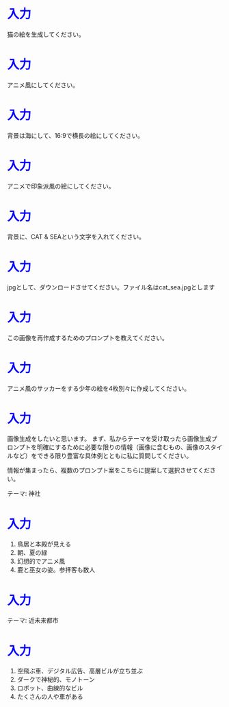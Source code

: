 # <span style="color:blue">入力</span>
猫の絵を生成してください。


# <span style="color:blue">入力</span>
アニメ風にしてください。


# <span style="color:blue">入力</span>
背景は海にして、16:9で横長の絵にしてください。


# <span style="color:blue">入力</span>
アニメで印象派風の絵にしてください。


# <span style="color:blue">入力</span>
背景に、CAT & SEAという文字を入れてください。


# <span style="color:blue">入力</span>
jpgとして、ダウンロードさせてください。ファイル名はcat_sea.jpgとします


# <span style="color:blue">入力</span>
この画像を再作成するためのプロンプトを教えてください。


# <span style="color:blue">入力</span>
アニメ風のサッカーをする少年の絵を4枚別々に作成してください。


# <span style="color:blue">入力</span>
画像生成をしたいと思います。
まず、私からテーマを受け取ったら画像生成プロンプトを明確にするために必要な限りの情報（画像に含むもの、画像のスタイルなど）をできる限り豊富な具体例とともに私に質問してください。

情報が集まったら、複数のプロンプト案をこちらに提案して選択させてください。

テーマ: 神社


# <span style="color:blue">入力</span>
1. 鳥居と本殿が見える
2. 朝、夏の緑
3. 幻想的でアニメ風
4. 鹿と巫女の姿。参拝客も数人


# <span style="color:blue">入力</span>
テーマ: 近未来都市


# <span style="color:blue">入力</span>
1. 空飛ぶ車、デジタル広告、高層ビルが立ち並ぶ
2. ダークで神秘的、モノトーン
3. ロボット、曲線的なビル
4. たくさんの人や車がある